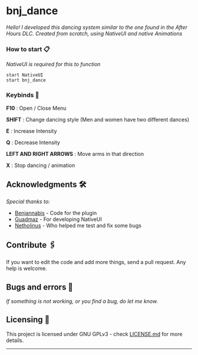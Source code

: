 # bnj_dance
 
_Hello! I developed this dancing system similar to the one found in the After Hours DLC. Created from scratch, using NativeUI and native Animations_
 
### How to start 📋
 
_NativeUI is required for this to function_
 
```
start NativeUI
start bnj_dance
```
 
### Keybinds 🔧
 

__F10__ : Open / Close Menu

__SHIFT__ : Change dancing style (Men and women have two different dances)

__E__ : Increase Intensity

__Q__ : Decrease Intensity

__LEFT AND RIGHT ARROWS__ : Move arms in that direction

__X__ : Stop dancing / animation


 
## Acknowledgments 🛠️
 
_Special thanks to:_
 
* [Benjannabis](http://github.com/Benjannabis) - Code for the plugin
* [Guadmaz](http://github.com/Guad) - For developing NativeUI
* [Netholinus](http://steamcommunity.com/id/Netholinus/) - Who helped me test and fix some bugs
 
## Contribute 🖇️
 
If you want to edit the code and add more things, send a pull request. Any help is welcome.  
 
## Bugs and errors 🚀
 
_If something is not working, or you find a bug, do let me know._
 
 
## Licensing 📄
 
This project is licensed under GNU GPLv3 - check [LICENSE.md](LICENSE) for more details.
 
---
